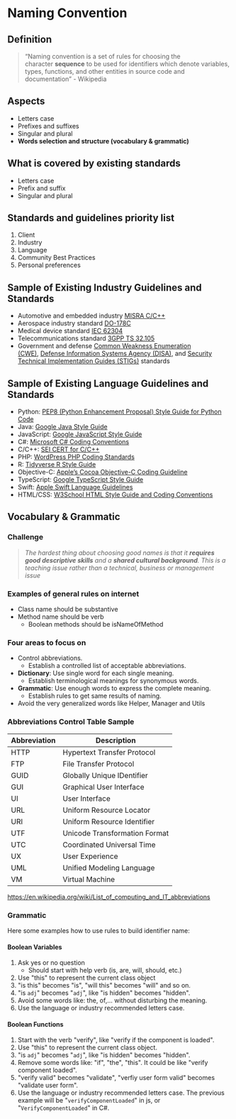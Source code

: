 # Naming Convention

## Definition

>“Naming convention is a set of rules for choosing the character **sequence** to be used for identifiers which denote variables, types, functions, and other entities in source code and documentation” - Wikipedia

## Aspects

- Letters case
- Prefixes and suffixes
- Singular and plural
- **Words selection and structure (vocabulary & grammatic)**

## What is covered by existing standards

- Letters case
- Prefix and suffix
- Singular and plural

## Standards and guidelines priority list

1. Client
2. Industry
3. Language
4. Community Best Practices
5. Personal preferences

## Sample of Existing Industry Guidelines and Standards

- Automotive and embedded industry [MISRA C/C++](https://misra.org.uk/)   
- Aerospace industry standard [DO-178C](https://www.do178.org/)   
- Medical device standard [IEC 62304](https://en.wikipedia.org/wiki/IEC_62304)   
- Telecommunications standard [3GPP TS 32.105](https://portal.3gpp.org/desktopmodules/Specifications/SpecificationDetails.aspx?specificationId=1842)  
- Government and defense [Common Weakness Enumeration (CWE)](https://cwe.mitre.org/), [Defense Information Systems Agency (DISA),](https://www.disa.mil/) and [Security Technical Implementation Guides (STIGs)](https://public.cyber.mil/stigs/) standards

## Sample of Existing Language Guidelines and Standards

- Python: [PEP8 (Python Enhancement Proposal) Style Guide for Python Code](https://peps.python.org/pep-0008/)  
- Java: [Google Java Style Guide](https://google.github.io/styleguide/javaguide.html)  
- JavaScript: [Google JavaScript Style Guide](https://google.github.io/styleguide/jsguide.html)  
- C#: [Microsoft C# Coding Conventions](https://docs.microsoft.com/en-us/dotnet/csharp/fundamentals/coding-style/coding-conventions)   
- C/C++: [SEI CERT for C/C++](https://wiki.sei.cmu.edu/confluence/display/seccode/SEI+CERT+Coding+Standards)  
- PHP: [WordPress PHP Coding Standards](https://developer.wordpress.org/coding-standards/wordpress-coding-standards/php/)  
- R: [Tidyverse R Style Guide](https://style.tidyverse.org/)  
- Objective-C: [Apple’s Cocoa Objective-C Coding Guideline](https://developer.apple.com/library/archive/documentation/Cocoa/Conceptual/CodingGuidelines/CodingGuidelines.html)  
- TypeScript: [Google TypeScript Style Guide](https://google.github.io/styleguide/tsguide.html)  
- Swift: [Apple Swift Language Guidelines](https://docs.swift.org/swift-book/LanguageGuide/TheBasics.html)  
- HTML/CSS: [W3School HTML Style Guide and Coding Conventions](https://www.w3schools.com/html/html5_syntax.asp)


## Vocabulary & Grammatic

### Challenge

>_The hardest thing about choosing good names is that it_ **_requires good descriptive skills_** _and a_ **_shared cultural background_**_. This is a teaching issue rather than a technical, business or management issue_

### Examples of general rules on internet

- Class name should be substantive
- Method name should be verb
	- Boolean methods should be isNameOfMethod

### Four areas to focus on

- Control abbreviations.
	- Establish a controlled list of acceptable abbreviations.
- **Dictionary**: Use single word for each single meaning.
	- Establish terminological meanings for synonymous words.
- **Grammatic**: Use enough words to express the complete meaning.
	- Establish rules to get same results of naming.
- Avoid the very generalized words like Helper, Manager and Utils

### Abbreviations Control Table Sample

| Abbreviation | Description |
| ---- | ---- |
| HTTP | Hypertext Transfer Protocol |
| FTP | File Transfer Protocol |
| GUID | Globally Unique IDentifier |
| GUI | Graphical User Interface |
| UI | User Interface |
| URL | Uniform Resource Locator |
| URI | Uniform Resource Identifier |
| UTF | Unicode Transformation Format |
| UTC | Coordinated Universal Time |
| UX | User Experience |
| UML | Unified Modeling Language |
| VM | Virtual Machine |
https://en.wikipedia.org/wiki/List_of_computing_and_IT_abbreviations

### Grammatic

Here some examples how to use rules to build identifier name:

#### Boolean Variables

1. Ask yes or no question
	- Should start with help verb (is, are, will, should, etc.)
2. Use "this" to represent the current class object
3. "is this" becomes "is", "will this" becomes "will" and so on.
4. "is `adj`" becomes "`adj`", like "is hidden" becomes "hidden".
5. Avoid some words like: the, of,... without disturbing the meaning.
6. Use the language or industry recommended letters case.

#### Boolean Functions

1. Start with the verb "verify", like "verify if the component is loaded".
2. Use "this" to represent the current class object.
3. "is `adj`" becomes "`adj`", like "is hidden" becomes "hidden".
4. Remove some words like: "if", "the", "this". It could be like "verify component loaded".
5.  "verify valid" becomes "validate", "verfiy user form valid" becomes "validate user form".
6. Use the language or industry recommended letters case. The previous example will be "`verifyComponentLoaded`" in js, or "`VerifyComponentLoaded`" in C#.

